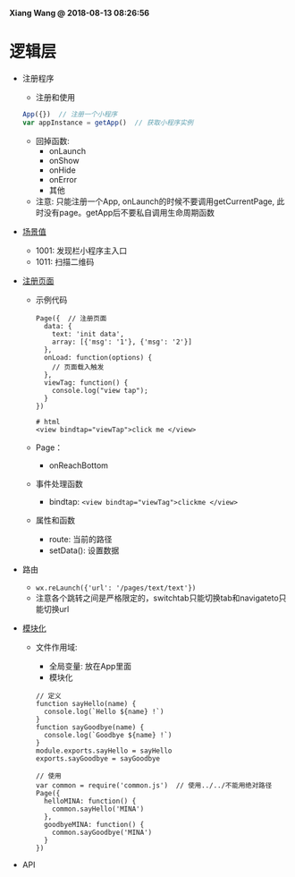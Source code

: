 **Xiang Wang @ 2018-08-13 08:26:56**


# 逻辑层
* 注册程序
    * 注册和使用
    ```javascript
    App({})  // 注册一个小程序
    var appInstance = getApp()  // 获取小程序实例
    ```
    * 回掉函数:
        * onLaunch
        * onShow
        * onHide
        * onError
        * 其他
    * 注意:
      只能注册一个App, onLaunch的时候不要调用getCurrentPage, 此时没有page。getApp后不要私自调用生命周期函数
*   [场景值](https://mp.weixin.qq.com/debug/wxadoc/dev/framework/app-service/scene.html)
    * 1001: 发现栏小程序主入口
    * 1011: 扫描二维码
* [注册页面](https://mp.weixin.qq.com/debug/wxadoc/dev/framework/app-service/page.html)
    * 示例代码  
      ```
      Page({  // 注册页面
        data: {
          text: 'init data',
          array: [{'msg': '1'}, {'msg': '2'}]
        },
        onLoad: function(options) {
          // 页面载入触发
        },
        viewTag: function() {
          console.log("view tap");
        }
      })
      
      # html
      <view bindtap="viewTap">click me </view>
      ```

    * Page：
      * onReachBottom

    * 事件处理函数
      * bindtap: `<view bindtap="viewTag">clickme </view>`
    * 属性和函数
      * route: 当前的路径
      * setData(): 设置数据

* 路由
    * `wx.reLaunch({'url': '/pages/text/text'})`
    * 注意各个跳转之间是严格限定的，switchtab只能切换tab和navigateto只能切换url
* [模块化](https://mp.weixin.qq.com/debug/wxadoc/dev/framework/app-service/module.html)
    * 文件作用域:
      * 全局变量: 放在App里面
      * 模块化  

      ```
      // 定义
      function sayHello(name) {
        console.log(`Hello ${name} !`)
      }
      function sayGoodbye(name) {
        console.log(`Goodbye ${name} !`)
      }
      module.exports.sayHello = sayHello
      exports.sayGoodbye = sayGoodbye

      // 使用
      var common = require('common.js')  // 使用../../不能用绝对路径
      Page({
        helloMINA: function() {
          common.sayHello('MINA')
        },
        goodbyeMINA: function() {
          common.sayGoodbye('MINA')
        }
      })
      ```

* API

